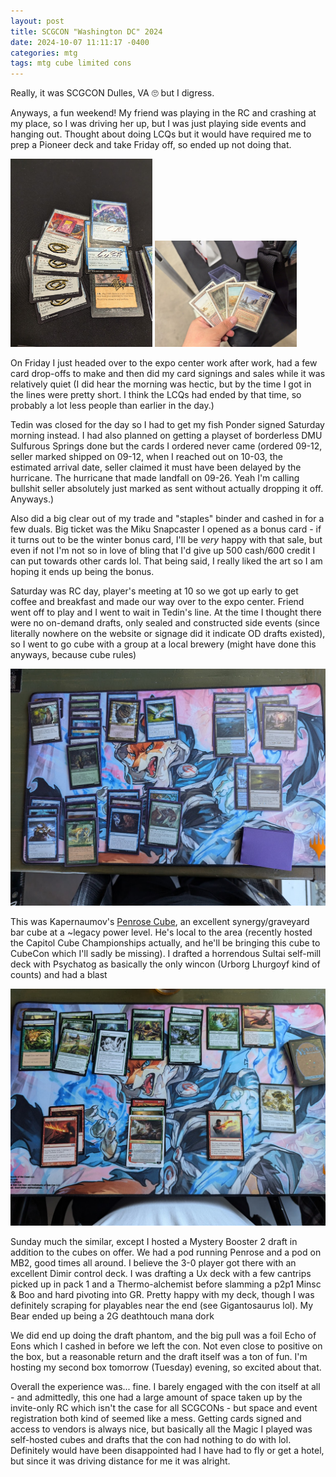 ```yaml
---
layout: post
title: SCGCON "Washington DC" 2024
date: 2024-10-07 11:11:17 -0400
categories: mtg
tags: mtg cube limited cons
---
```

Really, it was SCGCON Dulles, VA 🙄 but I digress.

Anyways, a fun weekend! My friend was playing in the RC and crashing at my place, so I was driving her up, but I was just playing side events and hanging out. Thought about doing LCQs but it would have required me to prep a Pioneer deck and take Friday off, so ended up not doing that.

<p float="left">
	<img src="/assets/images/scgcon-dc-sigs.jpg" width="45%">
	<img src="/assets/images/scgcon-dc-duals.jpg" width ="45%">
</p>

On Friday I just headed over to the expo center work after work, had a few card drop-offs to make and then did my card signings and sales while it was relatively quiet (I did hear the morning was hectic, but by the time I got in the lines were pretty short. I think the LCQs had ended by that time, so probably a lot less people than earlier in the day.)

Tedin was closed for the day so I had to get my fish Ponder signed Saturday morning instead. I had also planned on getting a playset of borderless DMU Sulfurous Springs done but the cards I ordered never came (ordered 09-12, seller marked shipped on 09-12, when I reached out on 10-03, the estimated arrival date, seller claimed it must have been delayed by the hurricane. The hurricane that made landfall on 09-26. Yeah I'm calling bullshit seller absolutely just marked as sent without actually dropping it off. Anyways.)

Also did a big clear out of my trade and "staples" binder and cashed in for a few duals. Big ticket was the Miku Snapcaster I opened as a bonus card - if it turns out to be the winter bonus card, I'll be *very* happy with that sale, but even if not I'm not so in love of bling that I'd give up 500 cash/600 credit I can put towards other cards lol. That being said, I really liked the art so I am hoping it ends up being the bonus.

Saturday was RC day, player's meeting at 10 so we got up early to get coffee and breakfast and made our way over to the expo center. Friend went off to play and I went to wait in Tedin's line. At the time I thought there were no on-demand drafts, only sealed and constructed side events (since literally nowhere on the website or signage did it indicate OD drafts existed), so I went to go cube with a group at a local brewery (might have done this anyways, because cube rules)

![Penrose Cube Sultai self-mill deck](/assets/images/scgcon-dc-penrose1.jpg)

This was Kapernaumov's [Penrose Cube](https://cubecobra.com/cube/overview/penrose), an excellent synergy/graveyard bar cube at a ~legacy power level. He's local to the area (recently hosted the Capitol Cube Championships actually, and he'll be bringing this cube to CubeCon which I'll sadly be missing). I drafted a horrendous Sultai self-mill deck with Psychatog as basically the only wincon (Urborg Lhurgoyf kind of counts) and had a blast

![Mystery Booster 2 green red draft deck](/assets/images/scgcon-dc-mb2.jpg)

Sunday much the similar, except I hosted a Mystery Booster 2 draft in addition to the cubes on offer. We had a pod running Penrose and a pod on MB2, good times all around. I believe the 3-0 player got there with an excellent Dimir control deck. I was drafting a Ux deck with a few cantrips picked up in pack 1 and a Thermo-alchemist before slamming a p2p1 Minsc & Boo and hard pivoting into GR. Pretty happy with my deck, though I was definitely scraping for playables near the end (see Gigantosaurus lol). My Bear ended up being a 2G deathtouch mana dork

We did end up doing the draft phantom, and the big pull was a foil Echo of Eons which I cashed in before we left the con. Not even close to positive on the box, but a reasonable return and the draft itself was a ton of fun. I'm hosting my second box tomorrow (Tuesday) evening, so excited about that.

Overall the experience was... fine. I barely engaged with the con itself at all - and admittedly, this one had a large amount of space taken up by the invite-only RC which isn't the case for all SCGCONs - but space and event registration both kind of seemed like a mess. Getting cards signed and access to vendors is always nice, but basically all the Magic I played was self-hosted cubes and drafts that the con had nothing to do with lol. Definitely would have been disappointed had I have had to fly or get a hotel, but since it was driving distance for me it was alright.